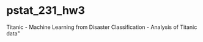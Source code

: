 # pstat_231_hw3
Titanic - Machine Learning from Disaster
Classification - Analysis of Titanic data"
